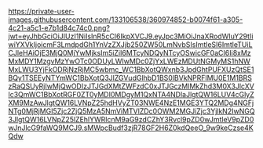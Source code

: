 https://private-user-images.githubusercontent.com/133106538/360974852-b0074f61-a305-4c21-a5c1-e7b1d84c74c0.png?jwt=eyJhbGciOiJIUzI1NiIsInR5cCI6IkpXVCJ9.eyJpc3MiOiJnaXRodWIuY29tIiwiYXVkIjoicmF3LmdpdGh1YnVzZXJjb250ZW50LmNvbSIsImtleSI6ImtleTUiLCJleHAiOjE3MjQ0MjYwMjksIm5iZiI6MTcyNDQyNTcyOSwicGF0aCI6Ii8xMzMxMDY1MzgvMzYwOTc0ODUyLWIwMDc0ZjYxLWEzMDUtNGMyMS1hNWMxLWU3YjFkODRjNzRjMC5wbmc_WC1BbXotQWxnb3JpdGhtPUFXUzQtSE1BQy1TSEEyNTYmWC1BbXotQ3JlZGVudGlhbD1BS0lBVkNPRFlMU0E1M1BRSzRaQSUyRjIwMjQwODIzJTJGdXMtZWFzdC0xJTJGczMlMkZhd3M0X3JlcXVlc3QmWC1BbXotRGF0ZT0yMDI0MDgyM1QxNTA4NDlaJlgtQW16LUV4cGlyZXM9MzAwJlgtQW16LVNpZ25hdHVyZT03NWE4NzE1MGE3YTQ2MDg4NGFjNTg0MjRjMGI5Zjc2ZjQ5MzA5NmViMTVlZDc0OWM2MGJiZjc3YjlkN2IwNGQ3JlgtQW16LVNpZ25lZEhlYWRlcnM9aG9zdCZhY3Rvcl9pZD0wJmtleV9pZD0wJnJlcG9faWQ9MCJ9.sMWpcBudf3zjR78GF2H6Z0kdQeeO_9w9keCzse4KQdw
